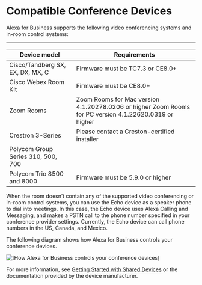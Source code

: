 # Compatible Conference Devices<a name="compatible-devices"></a>

Alexa for Business supports the following video conferencing systems and in\-room control systems:


****  

| Device model | Requirements | 
| --- | --- | 
| Cisco/Tandberg SX, EX, DX, MX, C  | Firmware must be TC7\.3 or CE8\.0\+ | 
| Cisco Webex Room Kit | Firmware must be CE8\.0\+ | 
| Zoom Rooms |  Zoom Rooms for Mac version 4\.1\.20278\.0206 or higher Zoom Rooms for PC version 4\.1\.22620\.0319 or higher  | 
| Crestron 3\-Series | Please contact a Creston\-certified installer | 
| Polycom Group Series 310, 500, 700 |  | 
| Polycom Trio 8500 and 8000 | Firmware must be 5\.9\.0 or higher | 

When the room doesn’t contain any of the supported video conferencing or in\-room control systems, you can use the Echo device as a speaker phone to dial into meetings\. In this case, the Echo device uses Alexa Calling and Messaging, and makes a PSTN call to the phone number specified in your conference provider settings\. Currently, the Echo device can call phone numbers in the US, Canada, and Mexico\.

The following diagram shows how Alexa for Business controls your conference devices\. 

![\[How Alexa for Business controls your conference devices\]](http://docs.aws.amazon.com/a4b/latest/ag/images/control-conference-devices-NEW.png)

For more information, see [Getting Started with Shared Devices](getting-started.md) or the documentation provided by the device manufacturer\. 